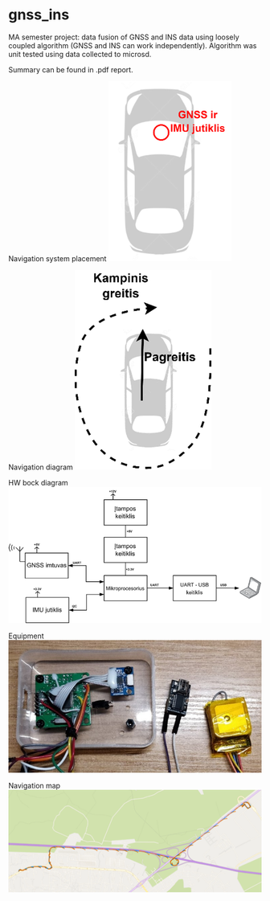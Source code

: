 # gnss_ins
MA semester project: data fusion of GNSS and INS data using loosely coupled algorithm (GNSS and INS can work independently). Algorithm was unit tested using data collected to microsd.  

Summary can be found in .pdf report.

Navigation system placement
![alt text](https://github.com/arvtom/gnss_ins/blob/main/navigation_system_placement.png)  

Navigation diagram
![alt text](https://github.com/arvtom/gnss_ins/blob/main/navigation_diagram.png)

HW bock diagram  
![alt text](https://github.com/arvtom/gnss_ins/blob/main/hw_block_diagram.png?raw=true)  

Equipment  
![alt text](https://github.com/arvtom/gnss_ins/blob/main/equipment.jpg?raw=true)  

Navigation map
![alt text](https://github.com/arvtom/gnss_ins/blob/main/navigation_map.png)

